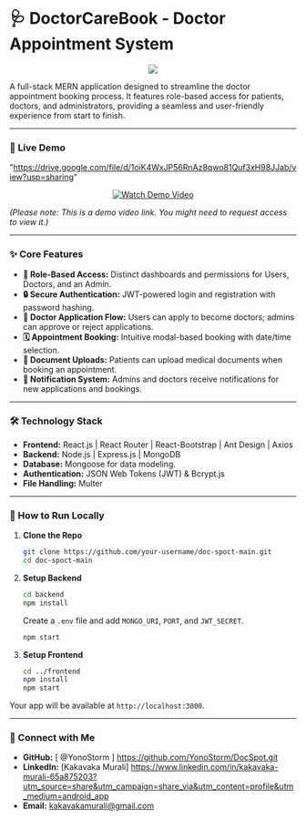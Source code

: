 # 🩺 DoctorCareBook - Doctor Appointment System

<p align="center">
  <a href="https://skillicons.dev">
    <img src="https://skillicons.dev/icons?i=mongodb,express,react,nodejs,bootstrap,antdesign&theme=light" />
  </a>
</p>

A full-stack MERN application designed to streamline the doctor appointment booking process. It features role-based access for patients, doctors, and administrators, providing a seamless and user-friendly experience from start to finish.

---

### 🎥 Live Demo
"https://drive.google.com/file/d/1oiK4WxJP56RnAz8qwo81Quf3xH98JJab/view?usp=sharing"
<p align="center">
  <a href="https://drive.google.com/file/d/1oiK4WxJP56RnAz8qwo81Quf3xH98JJab/view?usp=sharing" target="_blank">
    <img src="https://img.shields.io/badge/Watch-Demo%20Video-red?style=for-the-badge&logo=google-drive" alt="Watch Demo Video"/>
  </a>
</p>

*(Please note: This is a demo video link. You might need to request access to view it.)*

---

### ✨ Core Features

-   **👤 Role-Based Access:** Distinct dashboards and permissions for Users, Doctors, and an Admin.
-   **🔒 Secure Authentication:** JWT-powered login and registration with password hashing.
-   **📝 Doctor Application Flow:** Users can apply to become doctors; admins can approve or reject applications.
-   **🗓️ Appointment Booking:** Intuitive modal-based booking with date/time selection.
-   **📁 Document Uploads:** Patients can upload medical documents when booking an appointment.
-   **🔔 Notification System:** Admins and doctors receive notifications for new applications and bookings.

---

### 🛠️ Technology Stack

-   **Frontend:** React.js | React Router | React-Bootstrap | Ant Design | Axios
-   **Backend:** Node.js | Express.js | MongoDB
-   **Database:** Mongoose for data modeling.
-   **Authentication:** JSON Web Tokens (JWT) & Bcrypt.js
-   **File Handling:** Multer

---

### 🚀 How to Run Locally

1.  **Clone the Repo**
    ```sh
    git clone https://github.com/your-username/doc-spoct-main.git
    cd doc-spoct-main
    ```

2.  **Setup Backend**
    ```sh
    cd backend
    npm install
    ```
    Create a `.env` file and add `MONGO_URI`, `PORT`, and `JWT_SECRET`.
    ```sh
    npm start
    ```

3.  **Setup Frontend**
    ```sh
    cd ../frontend
    npm install
    npm start
    ```

Your app will be available at `http://localhost:3000`.

---

### 👤 Connect with Me

-   **GitHub:** [ @YonoStorm ] https://github.com/YonoStorm/DocSpot.git
-   **LinkedIn:** [Kakavaka Murali] https://www.linkedin.com/in/kakavaka-murali-65a875203?utm_source=share&utm_campaign=share_via&utm_content=profile&utm_medium=android_app
-   **Email:** kakavakamurali@gmail.com
